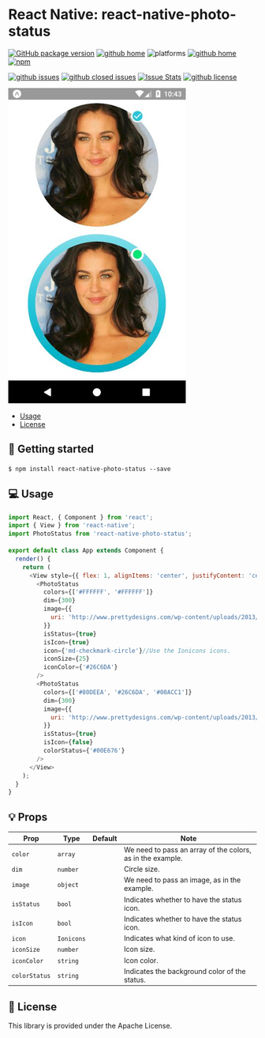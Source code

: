 # React Native: react-native-photo-status

[![GitHub package version](https://img.shields.io/github/package-json/v/gaetanozappi/react-native-photo-status.svg?style=flat&colorB=2b7cff)](https://github.com/gaetanozappi/react-native-photo-status)
[![github home](http://img.shields.io/npm/v/react-native-photo-status.svg?style=flat)](https://www.npmjs.com/package/react-native-photo-status)
![platforms](https://img.shields.io/badge/platforms-Android%20%7C%20iOS-brightgreen.svg?style=flat&colorB=191A17)
[![github home](https://img.shields.io/badge/gaetanozappi-react--native--photo--status-blue.svg?style=flat)](https://github.com/gaetanozappi/react-native-photo-status)
[![npm](https://img.shields.io/npm/dm/react-native-photo-status.svg?style=flat&colorB=007ec6)](https://www.npmjs.com/package/react-native-photo-status)

[![github issues](https://img.shields.io/github/issues/gaetanozappi/react-native-photo-status.svg?style=flat)](https://github.com/gaetanozappi/react-native-photo-status/issues)
[![github closed issues](https://img.shields.io/github/issues-closed/gaetanozappi/react-native-photo-status.svg?style=flat&colorB=44cc11)](https://github.com/gaetanozappi/react-native-photo-status/issues?q=is%3Aissue+is%3Aclosed)
[![Issue Stats](https://img.shields.io/issuestats/i/github/gaetanozappi/react-native-photo-status.svg?style=flat&colorB=44cc11)](http://github.com/gaetanozappi/react-native-photo-status/issues)
[![github license](https://img.shields.io/github/license/gaetanozappi/react-native-photo-status.svg)]()

![PNG](screenshot/react-native-photo-status.png)

-   [Usage](#-usage)
-   [License](#-license)

## 📖 Getting started

`$ npm install react-native-photo-status --save`

## 💻 Usage

```javascript
import React, { Component } from 'react';
import { View } from 'react-native';
import PhotoStatus from 'react-native-photo-status';

export default class App extends Component {
  render() {
    return (
      <View style={{ flex: 1, alignItems: 'center', justifyContent: 'center' }}>
        <PhotoStatus
          colors={['#FFFFFF', '#FFFFFF']}
          dim={300}
          image={{
            uri: 'http://www.prettydesigns.com/wp-content/uploads/2013/12/Megan-Gale-Long-Hairstyle-Layered-Hair.jpg',
          }}
          isStatus={true}
          isIcon={true}
          icon={'md-checkmark-circle'}//Use the Ionicons icons.
          iconSize={25}
          iconColor={'#26C6DA'}
        />
        <PhotoStatus
          colors={['#80DEEA', '#26C6DA', '#00ACC1']}
          dim={300}
          image={{
            uri: 'http://www.prettydesigns.com/wp-content/uploads/2013/12/Megan-Gale-Long-Hairstyle-Layered-Hair.jpg',
          }}
          isStatus={true}
          isIcon={false}
          colorStatus={'#00E676'}
        />
      </View>
    );
  }
}

```

## 💡 Props

| Prop              | Type       | Default | Note                                                                                                       |
| ----------------- | ---------- | ------- | ---------------------------------------------------------------------------------------------------------- |
| `color`      | `array`   |  | We need to pass an array of the colors, as in the example.
| `dim`       | `number`   |    | Circle size.
| `image`      | `object`   |  | We need to pass an image, as in the example.
| `isStatus`      | `bool`   |  | Indicates whether to have the status icon.
| `isIcon`      | `bool`   |  | Indicates whether to have the status icon.
| `icon`      | `Ionicons`   |  | Indicates what kind of icon to use.
| `iconSize`      | `number`   |  | Icon size.
| `iconColor`      | `string`   |  | Icon color.
| `colorStatus`      | `string`   |  | Indicates the background color of the status.

## 📜 License
This library is provided under the Apache License.
